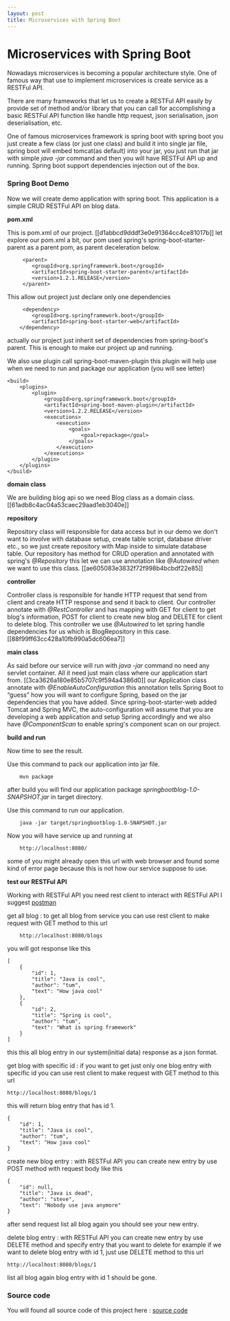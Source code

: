 ```yaml
---
layout: post
title: Microservices with Spring Boot
---
```


Microservices with Spring Boot
=========================

Nowadays microservices is becoming a popular architecture style. One of famous way that use to implement microservices is create service as a RESTFul API. 

There are many frameworks that let us to create a RESTFul API easily by provide set of method and/or library that you can call for accomplishing a basic RESTFul API function like handle http request, json serialisation, json deserialisation, etc. 

One of famous microservices framework is spring boot with spring boot you just create a few class (or just one class) and build it into single jar file, spring boot will embed tomcat(as default) into your jar, you just run that jar with simple *java -jar* command and then you will have RESTFul API up and running. Spring boot support dependencies injection out of the box.

### Spring Boot Demo ###
Now we will create demo application with spring boot. This application is a simple CRUD RESTFul API on blog data.

**pom.xml**

This is pom.xml of our project.
[[d1abbcd9dddf3e0e91364cc4ce81017b]]
let explore our pom.xml a bit, our pom used spring's spring-boot-starter-parent as a parent pom, as parent deceleration below.

         <parent>
            <groupId>org.springframework.boot</groupId>
            <artifactId>spring-boot-starter-parent</artifactId>
            <version>1.2.1.RELEASE</version>
         </parent>
        
This allow out project just declare only one dependencies 

         <dependency>
            <groupId>org.springframework.boot</groupId>
            <artifactId>spring-boot-starter-web</artifactId>
        </dependency>

actually our project just inherit set of dependencies from spring-boot's parent. This is enough to make our project up and running.

We also use plugin call spring-boot-maven-plugin this plugin will help use when we need to run and package our application (you will see letter)

    <build>
        <plugins>
            <plugin>
                <groupId>org.springframework.boot</groupId>
                <artifactId>spring-boot-maven-plugin</artifactId>
                <version>1.2.2.RELEASE</version>
                <executions>
                    <execution>
                        <goals>
                            <goal>repackage</goal>
                        </goals>
                    </execution>
                </executions>
            </plugin>
        </plugins>
    </build>

**domain class**

We are building blog api so we need Blog class as a domain class.
[[61adb8c4ac04a53caec29aad1eb3040e]]

**repository**

Repository class will responsible for data access but in our demo we don't want to involve with database setup, create table script,  database driver etc., so we just create repository with Map inside to simulate database table. Our repository has method for CRUD operation and annotated with spring's *@Repository* this let we can use annotation like *@Autowired* when we want to use this class.
[[ae605083e3832f72f998b4bcbdf22e85]]

**controller**

Controller class is responsible for handle HTTP request that send from client and create HTTP response and send it back to client. Our controller annotate with *@RestController* and has mapping with GET for client to get blog's information, POST for client to create new blog and DELETE for client to delete blog. This controller we use *@Autowired* to let spring handle dependencies for us which is BlogRepository in this case.
[[88f99ff63cc428a10fb990a5dc606ea7]]

**main class**

As said before our service will run with *java -jar* command no need any servlet container. All it need just main class where our application start from.
[[3ca3626a180e85b5707c9f594a4386d0]]
our Application class annotate with *@EnableAutoConfiguration*  this annotation tells Spring Boot to “guess” how you will want to configure Spring, based on the jar dependencies that you have added. Since spring-boot-starter-web added Tomcat and Spring MVC, the auto-configuration will assume that you are developing a web application and setup Spring accordingly and we also have *@ComponentScan* to enable spring's component scan on our project.

**build and run**

Now time to see the result.

Use this command to pack our application into jar file.

        mvn package
after build you will find our application package *springbootblog-1.0-SNAPSHOT.jar*	 in target directory.

Use this command to run our application.

        java -jar target/springbootblog-1.0-SNAPSHOT.jar
Now you will have service up and running at 

        http://localhost:8080/
some of you might already open this url with web browser and found some kind of error page because this is not how our service suppose to use.

**test our RESTFul API**

Working with RESTFul API you need rest client to interact with RESTFul API I suggest [postman](http://www.getpostman.com) 

get all blog : to get all blog from service you can use rest client to make request with GET method to this url

        http://localhost:8080/blogs
you will got response like this

	[
		{
			"id": 1,
			"title": "Java is cool",
			"author": "tum",
			"text": "How java cool"
		},
		{
			"id": 2,
			"title": "Spring is cool",
			"author": "tum",
			"text": "What is spring framework"
		}
	]
this this all blog entry in our system(initial data) response as a json format.

get blog with specific id : if you want to get just only one blog entry with specific id you can use rest client to make request with GET method to this url

    http://localhost:8080/blogs/1
this will return blog entry that has id 1.

    {
        "id": 1,
        "title": "Java is cool",
        "author": "tum",
        "text": "How java cool"
    }
create new blog entry : with RESTFul API you can create new entry by use POST method with request body like this

    {
        "id": null,
        "title": "Java is dead",
        "author": "steve",
        "text": "Nobody use java anymore"
    }
after send request list all blog again you should see your new entry.

delete blog entry : with RESTFul API you can create new entry by use DELETE method and specify entry that you want to delete for example if we want to delete blog entry with id 1, just use DELETE method to this url

    http://localhost:8080/blogs/1
list all blog again blog entry with id 1 should be gone.

### Source code ###

You will found all source code of this project here :
[source code](https://github.com/tsongpon/springbootblog)
